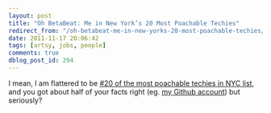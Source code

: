 ```yaml
---
layout: post
title: "Oh BetaBeat: Me in New York’s 20 Most Poachable Techies"
redirect_from: "/oh-betabeat-me-in-new-yorks-20-most-poachable-techies/"
date: 2011-11-17 20:06:42
tags: [artsy, jobs, people]
comments: true
dblog_post_id: 294
---
```

I mean, I am flattered to be [#20 of the most poachable techies in NYC list](http://www.betabeat.com/2011/11/17/new-york-techs-20-most-poachable-players/#slide20), and you got about half of your facts right (eg. [my Github account](http://github.com/dblock)) but seriously?
